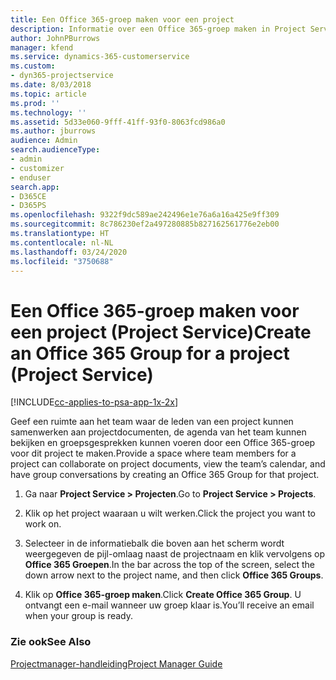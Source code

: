 ```yaml
---
title: Een Office 365-groep maken voor een project
description: Informatie over een Office 365-groep maken in Project Service
author: JohnPBurrows
manager: kfend
ms.service: dynamics-365-customerservice
ms.custom:
- dyn365-projectservice
ms.date: 8/03/2018
ms.topic: article
ms.prod: ''
ms.technology: ''
ms.assetid: 5d33e060-9fff-41ff-93f0-8063fcd986a0
ms.author: jburrows
audience: Admin
search.audienceType:
- admin
- customizer
- enduser
search.app:
- D365CE
- D365PS
ms.openlocfilehash: 9322f9dc589ae242496e1e76a6a16a425e9ff309
ms.sourcegitcommit: 8c786230ef2a497280885b827162561776e2eb00
ms.translationtype: HT
ms.contentlocale: nl-NL
ms.lasthandoff: 03/24/2020
ms.locfileid: "3750688"
---
```

# <a name="create-an-office-365-group-for-a-project-project-service"></a><span data-ttu-id="efdc2-103">Een Office 365-groep maken voor een project (Project Service)</span><span class="sxs-lookup"><span data-stu-id="efdc2-103">Create an Office 365 Group for a project (Project Service)</span></span>

[!INCLUDE[cc-applies-to-psa-app-1x-2x](../includes/cc-applies-to-psa-app-1x-2x.md)]

<span data-ttu-id="efdc2-104">Geef een ruimte aan het team waar de leden van een project kunnen samenwerken aan projectdocumenten, de agenda van het team kunnen bekijken en groepsgesprekken kunnen voeren door een Office 365-groep voor dit project te maken.</span><span class="sxs-lookup"><span data-stu-id="efdc2-104">Provide a space where team members for a project can collaborate on project documents, view the team’s calendar, and have group conversations by creating an Office 365 Group for that project.</span></span>  
  
1.  <span data-ttu-id="efdc2-105">Ga naar **Project Service > Projecten**.</span><span class="sxs-lookup"><span data-stu-id="efdc2-105">Go to **Project Service > Projects**.</span></span>  
  
2.  <span data-ttu-id="efdc2-106">Klik op het project waaraan u wilt werken.</span><span class="sxs-lookup"><span data-stu-id="efdc2-106">Click the project you want to work on.</span></span>  
  
3.  <span data-ttu-id="efdc2-107">Selecteer in de informatiebalk die boven aan het scherm wordt weergegeven de pijl-omlaag naast de projectnaam en klik vervolgens op **Office 365 Groepen**.</span><span class="sxs-lookup"><span data-stu-id="efdc2-107">In the bar across the top of the screen, select the down arrow next to the project name, and then click **Office 365 Groups**.</span></span>  
  
4.  <span data-ttu-id="efdc2-108">Klik op **Office 365-groep maken**.</span><span class="sxs-lookup"><span data-stu-id="efdc2-108">Click **Create Office 365 Group**.</span></span> <span data-ttu-id="efdc2-109">U ontvangt een e-mail wanneer uw groep klaar is.</span><span class="sxs-lookup"><span data-stu-id="efdc2-109">You’ll receive an email when your group is ready.</span></span>  
  
### <a name="see-also"></a><span data-ttu-id="efdc2-110">Zie ook</span><span class="sxs-lookup"><span data-stu-id="efdc2-110">See Also</span></span>  
 [<span data-ttu-id="efdc2-111">Projectmanager-handleiding</span><span class="sxs-lookup"><span data-stu-id="efdc2-111">Project Manager Guide</span></span>](../project-service/project-manager-guide.md)
